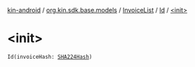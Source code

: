 [kin-android](../../../index.md) / [org.kin.sdk.base.models](../../index.md) / [InvoiceList](../index.md) / [Id](index.md) / [&lt;init&gt;](./-init-.md)

# &lt;init&gt;

`Id(invoiceHash: `[`SHA224Hash`](../../-s-h-a224-hash/index.md)`)`